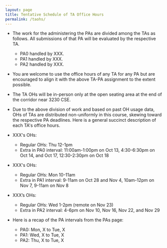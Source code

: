 ```yaml
---
layout: page
title: Tentative Schedule of TA Office Hours
permalink: /taohs/
---
```



- The work for the administering the PAs are divided among the TAs as follows. All submissions of that PA will be evaluated by the respective TA.
    - PA0 handled by XXX.
    - PA1 handled by XXX.
    - PA2 handled by XXX.

- You are welcome to use the office hours of any TA for any PA but are encouraged to align it with the above TA-PA assignment to the extent possible.

- The TA OHs will be in-person only at the open seating area at the end of the corridor near 3230 CSE.

- Due to the above division of work and based on past OH usage data, OHs of TAs are distributed non-uniformly in this course, skewing toward the respective PA deadlines. Here is a general succinct description of each TA's office hours.

- XXX's OHs:
    - Regular OHs: Thu 12-1pm
    - Extra in PA0 interval: 11:00am-1:00pm on Oct 13, 4:30-6:30pm on Oct 14, and Oct 17, 12:30-2:30pm on Oct 18

- XXX's OHs:
    - Regular OHs: Mon 10-11am
    - Extra in PA1 interval: 9-11am on Oct 28 and Nov 4, 10am-12pm on Nov 7, 9-11am on Nov 8

- XXX’s OHs:
    - Regular OHs: Wed 1-2pm (remote on Nov 23)
    - Extra in PA2 interval: 4-6pm on Nov 10, Nov 16, Nov 22, and Nov 29

- Here is a recap of the PA intervals from the PAs page:
    - PA0: Mon, X to Tue, X
    - PA1: Wed, X to Tue, X
    - PA2: Thu, X to Tue, X

